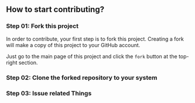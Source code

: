 ## How to start contributing?

### Step 01: Fork this project
In order to contribute, your first step is to fork this project. Creating a fork will make a copy of this project to your GitHub account.

Just go to the main page of this project and click the `fork` button at the top-right section.

### Step 02: Clone the forked repository to your system

### Step 03: Issue related Things